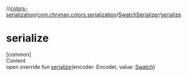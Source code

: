 //[colors-serialization](../../../index.md)/[com.chrynan.colors.serialization](../index.md)/[SwatchSerializer](index.md)/[serialize](serialize.md)



# serialize  
[common]  
Content  
open override fun [serialize](serialize.md)(encoder: Encoder, value: [Swatch](../../../../colors-palette/colors-palette/com.chrynan.colors.palette/-swatch/index.md))  



